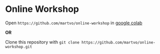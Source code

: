 # Online Workshop

Open `https://github.com/martvo/online-workshop` in [google colab](https://colab.research.google.com/) 

**OR**

Clone this repository with `git clone https://github.com/martvo/online-workshop.git`
